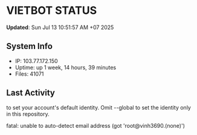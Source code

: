 # VIETBOT STATUS
**Updated**: Sun Jul 13 10:51:57 AM +07 2025

## System Info
- IP: 103.77.172.150
- Uptime: up 1 week, 14 hours, 39 minutes
- Files: 41071

## Last Activity

to set your account's default identity.
Omit --global to set the identity only in this repository.

fatal: unable to auto-detect email address (got 'root@vinh3690.(none)')
